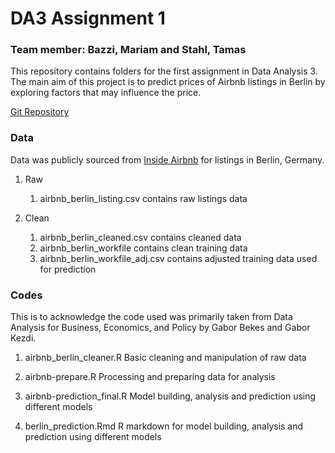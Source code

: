 # DA3 Assignment 1 


### Team member: Bazzi, Mariam and Stahl, Tamas

This repository contains folders for the first assignment in Data Analysis 3. The main aim of this project is to predict prices of Airbnb listings in Berlin by exploring factors that may influence the price.

[Git Repository](https://github.com/bazzim/DA3)

### Data 

Data was publicly sourced from [Inside Airbnb](http://insideairbnb.com/get-the-data.html) for listings in Berlin, Germany.

1. Raw 
	1. airbnb_berlin_listing.csv contains raw listings data
	
2. Clean 
	1. airbnb_berlin_cleaned.csv contains cleaned data
	2. airbnb_berlin_workfile contains clean training data
	3. airbnb_berlin_workfile_adj.csv contains adjusted training data used for prediction
	

### Codes

This is to acknowledge the code used was primarily taken from Data Analysis for Business, Economics, and Policy by Gabor Bekes and  Gabor Kezdi.

1. airbnb_berlin_cleaner.R
Basic cleaning and manipulation of raw data

2. airbnb-prepare.R
Processing and preparing data for analysis

3. airbnb-prediction_final.R
Model building, analysis and prediction using different models

4. berlin_prediction.Rmd
R markdown for model building, analysis and prediction using different models

